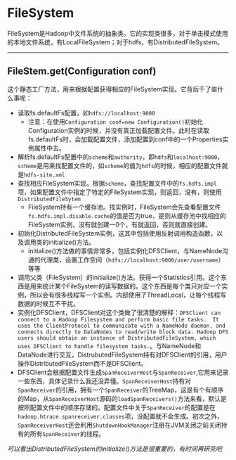 # FileSystem

FileSystem是Hadoop中文件系统的抽象类。它的实现类很多，对于单击模式使用的本地文件系统，有LocalFileSystem；对于hdfs，有DistributedFileSystem。

---

## FileStem.get(Configuration conf)

这个静态工厂方法，用来根据配置获得相应的FileSystem实现。它背后干了些什么事呢：

* 读取fs.defaultFs配置，如`hdfs://localhost:9000`
    * 注意：在使用`Configuration conf=new Configuration()`初始化Configuration实例的时候，并没有真正加载配置文件。此时在读取fs.defaultFs时，会加载配置文件，添加配置到conf中的一个Properties实例属性中去。
* 解析fs.defaultFs配置中的`scheme`和`authority`，即`hdfs`和`localhost:9000`，`scheme`是用来找配置文件的，如`scheme`的值为`hdfs`的时候，相应的配置文件就是`hdfs-site.xml`
* 查找相应FileSystem实现。根据`scheme`，查找配置文件中的`fs.hdfs.impl`项，如果配置文件中指定了特定的FileSystem实现，则返回，没有，则使用`DistributedFileSytem`
    * FileSystem持有一个缓存池。找实例时，FileSystem会先查看配置文件`fs.hdfs.impl.disable.cache`的值是否为true，是则从缓存池中找相应的FileSystem实例，没有就创建一0个，有就返回，否则就直接创建。
* 初始化DistributedFileSystem实例，这其中包括使用反射调用构造函数，以及调用类的initialize()方法。
    * initialize()方法做的事情非常多，包括实例化DFSClient，与NameNode沟通的代理类，设置工作空间（`hdfs://localhost:9000/user/username`）等等
* 调用父类（FileSystem）的initialize()方法。获得一个Statistics引用。这个东西是用来统计某个FileSystem的读写数据的。这个东西是每个类只对应一个实例，所以会有很多线程写一个实例。内部使用了ThreadLocal，让每个线程写数据的时候互不干扰。
* 实例化DFSClient，DFSClient对这个类做了很清楚的解释：`DFSClient can connect to a Hadoop Filesystem and perform basic file tasks.  It uses the ClientProtocol to communicate with a NameNode daemon, and connects directly to DataNodes to read/write block data. Hadoop DFS users should obtain an instance of DistributedFileSystem, which uses DFSClient to handle filesystem tasks.`。与NameNode和DataNode进行交互，DistrubutedFileSystem持有对DFSClient的引用，用户操作DistributedFileSystem而不是DFSClient。
* DFSClient会根据配置文件生成`SpanReceiverHost`与`SpanReceiver`,它用来记录一些东西，具体记录什么我还没弄懂。`SpanReceiverHost`持有对`SpanReceiver`的引用，拥有一个`SpanReceiver`的TreeMap，这是有个有顺序的Map，从`SpanReceiverHost`源码的`loadSpanReceivers()`方法来看，默认是按照配置文件中的顺序存储的。配置文件中关于`SpanReceiver`的配置是在`hadoop.htrace.spanreceiver.classes`项，没配置就不会生成。初次之外，`SpanReceiverHost`还会利用`ShutdownHookManager`注册在JVM关闭之前关闭持有的所有`SpanReceiver`的线程。



*可以看出DistributedFileSystem的initialize()方法是很重要的，有时间再研究吧*
